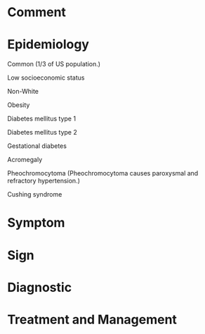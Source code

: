 # Comment

# Epidemiology

Common
(1/3 of US population.)

Low socioeconomic status

Non-White

Obesity

Diabetes mellitus type 1

Diabetes mellitus type 2

Gestational diabetes

Acromegaly

Pheochromocytoma
(Pheochromocytoma causes paroxysmal and refractory hypertension.)

Cushing syndrome

# Symptom

# Sign

# Diagnostic

# Treatment and Management
